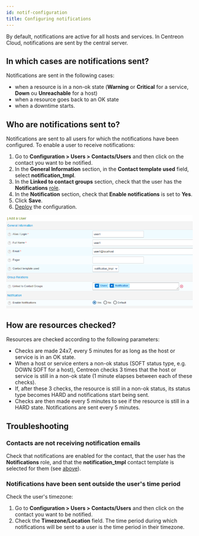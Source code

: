 ```yaml
---
id: notif-configuration
title: Configuring notifications
---
```


By default, notifications are active for all hosts and services. In Centreon Cloud, notifications are sent by the central server.

## In which cases are notifications sent?

Notifications are sent in the following cases:

* when a resource is in a non-ok state (**Warning** or **Critical** for a service, **Down** ou **Unreachable** for a host)
* when a resource goes back to an OK state
* when a downtime starts.

## Who are notifications sent to?

Notifications are sent to all users for which the notifications have been configured.
To enable a user to receive notifications:

1. Go to **Configuration > Users > Contacts/Users** and then click on the contact you want to be notified.
2. In the **General Information** section, in the **Contact template used** field, select **notification_tmpl**.
3. In the **Linked to contact groups** section, check that the user has the **Notifications** [role](../users/users.md#user-roles).
4. In the **Notification** section, check that **Enable notifications** is set to **Yes**.
5. Click **Save**.
6. [Deploy](../monitoring/monitoring-servers/deploying-a-configuration.md) the configuration.

![image](../assets/configuration/notifs_user_profile.png)

## How are resources checked?

Resources are checked according to the following parameters:

* Checks are made 24x7, every 5 minutes for as long as the host or service is in an OK state.
* When a host or service enters a non-ok status (SOFT status type, e.g. DOWN SOFT for a host), Centreon checks 3 times that the host or service is still in a non-ok state (1 minute elapses between each of these checks).
* If, after these 3 checks, the resource is still in a non-ok status, its status type becomes HARD and notifications start being sent.
* Checks are then made every 5 minutes to see if the resource is still in a HARD state. Notifications are sent every 5 minutes.

## Troubleshooting

### Contacts are not receiving notification emails

Check that notifications are enabled for the contact, that the user has the **Notifications** role, and that the **notification_tmpl** contact template is selected for them (see [above](#who-are-notifications-sent-to)).

### Notifications have been sent outside the user's time period

Check the user's timezone:

1. Go to **Configuration > Users > Contacts/Users** and then click on the contact you want to be notified.
2. Check the **Timezone/Location** field. The time period during which notifications will be sent to a user is the time period in their timezone.
